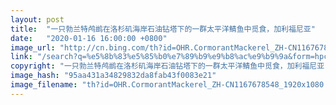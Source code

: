 ```yaml
---
layout: post
title:  "一只勃兰特鸬鹚在洛杉矶海岸石油钻塔下的一群太平洋鲭鱼中觅食，加利福尼亚"
date:   "2020-01-16 16:00:00 +0800"
image_url: "http://cn.bing.com/th?id=OHR.CormorantMackerel_ZH-CN1167678548_1920x1080.jpg&rf=LaDigue_1920x1080.jpg&pid=hp"
link: "/search?q=%e5%8b%83%e5%85%b0%e7%89%b9%e9%b8%ac%e9%b9%9a&form=hpcapt&mkt=zh-cn"
copyright: "一只勃兰特鸬鹚在洛杉矶海岸石油钻塔下的一群太平洋鲭鱼中觅食，加利福尼亚 (© Alex Mustard/Minden Pictures)"
image_hash: "95aa431a34829832da8fab43f0083e21"
image_filename: "th?id=OHR.CormorantMackerel_ZH-CN1167678548_1920x1080.jpg&rf=LaDigue_1920x1080.jpg&pid=hp"
---
```

